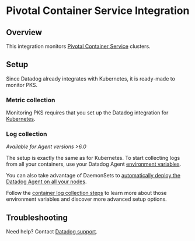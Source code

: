 # Pivotal Container Service Integration

## Overview

This integration monitors [Pivotal Container Service][1] clusters.

## Setup

Since Datadog already integrates with Kubernetes, it is ready-made to monitor PKS.

### Metric collection

Monitoring PKS requires that you set up the Datadog integration for [Kubernetes][2].

### Log collection

_Available for Agent versions >6.0_

The setup is exactly the same as for Kubernetes.
To start collecting logs from all your containers, use your Datadog Agent [environment variables][3].

You can also take advantage of DaemonSets to [automatically deploy the Datadog Agent on all your nodes][4].

Follow the [container log collection steps][5] to learn more about those environment variables and discover more advanced setup options.

## Troubleshooting

Need help? Contact [Datadog support][6].

[1]: https://pivotal.io/platform/pivotal-container-service
[2]: https://docs.datadoghq.com/integrations/kubernetes/
[3]: https://docs.datadoghq.com/agent/basic_agent_usage/kubernetes/#log-collection-setup
[4]: https://docs.datadoghq.com/agent/basic_agent_usage/kubernetes/#container-installation
[5]: https://docs.datadoghq.com/logs/log_collection/docker/#option-2-container-installation
[6]: https://docs.datadoghq.com/help/
